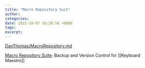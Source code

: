 ```yaml
---
title: "Macro Repository Suit"
author: 
categories: 
date: 2022-10-07 16:20:58 +0800
tags: 
excerpt: 
---
```



[DanThomas/MacroRepository.md](https://github.com/dagware/DanThomas/blob/master/MacroRepository/MacroRepository.md)

[Macro Repository Suite](https://forum.keyboardmaestro.com/t/macro-repository-suite-backup-and-version-control-for-keyboard-maestro/15311): Backup and Version Control for [[Keyboard Maestro]]










